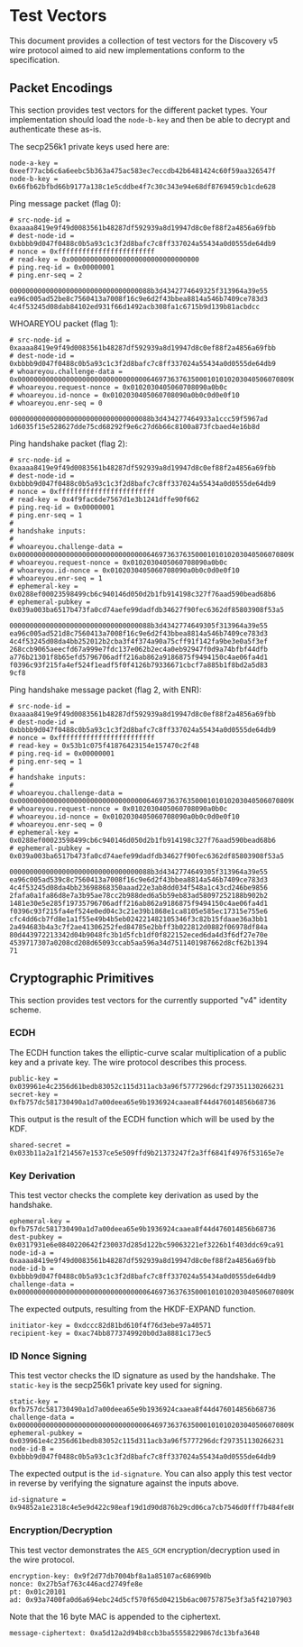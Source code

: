 # Test Vectors

This document provides a collection of test vectors for the Discovery v5 wire protocol
aimed to aid new implementations conform to the specification.

## Packet Encodings

This section provides test vectors for the different packet types. Your implementation
should load the `node-b-key` and then be able to decrypt and authenticate these as-is.

The secp256k1 private keys used here are:

    node-a-key = 0xeef77acb6c6a6eebc5b363a475ac583ec7eccdb42b6481424c60f59aa326547f
    node-b-key = 0x66fb62bfbd66b9177a138c1e5cddbe4f7c30c343e94e68df8769459cb1cde628

Ping message packet (flag 0):

    # src-node-id = 0xaaaa8419e9f49d0083561b48287df592939a8d19947d8c0ef88f2a4856a69fbb
    # dest-node-id = 0xbbbb9d047f0488c0b5a93c1c3f2d8bafc7c8ff337024a55434a0d0555de64db9
    # nonce = 0xffffffffffffffffffffffff
    # read-key = 0x00000000000000000000000000000000
    # ping.req-id = 0x00000001
    # ping.enr-seq = 2

    00000000000000000000000000000000088b3d4342774649325f313964a39e55
    ea96c005ad52be8c7560413a7008f16c9e6d2f43bbea8814a546b7409ce783d3
    4c4f53245d08dab84102ed931f66d1492acb308fa1c6715b9d139b81acbdcc

WHOAREYOU packet (flag 1):

    # src-node-id = 0xaaaa8419e9f49d0083561b48287df592939a8d19947d8c0ef88f2a4856a69fbb
    # dest-node-id = 0xbbbb9d047f0488c0b5a93c1c3f2d8bafc7c8ff337024a55434a0d0555de64db9
    # whoareyou.challenge-data = 0x000000000000000000000000000000006469736376350001010102030405060708090a0b0c00180102030405060708090a0b0c0d0e0f100000000000000000
    # whoareyou.request-nonce = 0x0102030405060708090a0b0c
    # whoareyou.id-nonce = 0x0102030405060708090a0b0c0d0e0f10
    # whoareyou.enr-seq = 0

    00000000000000000000000000000000088b3d434277464933a1ccc59f5967ad
    1d6035f15e528627dde75cd68292f9e6c27d6b66c8100a873fcbaed4e16b8d

Ping handshake packet (flag 2):

    # src-node-id = 0xaaaa8419e9f49d0083561b48287df592939a8d19947d8c0ef88f2a4856a69fbb
    # dest-node-id = 0xbbbb9d047f0488c0b5a93c1c3f2d8bafc7c8ff337024a55434a0d0555de64db9
    # nonce = 0xffffffffffffffffffffffff
    # read-key = 0x4f9fac6de7567d1e3b1241dffe90f662
    # ping.req-id = 0x00000001
    # ping.enr-seq = 1
    #
    # handshake inputs:
    #
    # whoareyou.challenge-data = 0x000000000000000000000000000000006469736376350001010102030405060708090a0b0c00180102030405060708090a0b0c0d0e0f100000000000000001
    # whoareyou.request-nonce = 0x0102030405060708090a0b0c
    # whoareyou.id-nonce = 0x0102030405060708090a0b0c0d0e0f10
    # whoareyou.enr-seq = 1
    # ephemeral-key = 0x0288ef00023598499cb6c940146d050d2b1fb914198c327f76aad590bead68b6
    # ephemeral-pubkey = 0x039a003ba6517b473fa0cd74aefe99dadfdb34627f90fec6362df85803908f53a5

    00000000000000000000000000000000088b3d4342774649305f313964a39e55
    ea96c005ad521d8c7560413a7008f16c9e6d2f43bbea8814a546b7409ce783d3
    4c4f53245d08da4bb252012b2cba3f4f374a90a75cff91f142fa9be3e0a5f3ef
    268ccb9065aeecfd67a999e7fdc137e062b2ec4a0eb92947f0d9a74bfbf44dfb
    a776b21301f8b65efd5796706adff216ab862a9186875f9494150c4ae06fa4d1
    f0396c93f215fa4ef524f1eadf5f0f4126b79336671cbcf7a885b1f8bd2a5d83
    9cf8

Ping handshake message packet (flag 2, with ENR):

    # src-node-id = 0xaaaa8419e9f49d0083561b48287df592939a8d19947d8c0ef88f2a4856a69fbb
    # dest-node-id = 0xbbbb9d047f0488c0b5a93c1c3f2d8bafc7c8ff337024a55434a0d0555de64db9
    # nonce = 0xffffffffffffffffffffffff
    # read-key = 0x53b1c075f41876423154e157470c2f48
    # ping.req-id = 0x00000001
    # ping.enr-seq = 1
    #
    # handshake inputs:
    #
    # whoareyou.challenge-data = 0x000000000000000000000000000000006469736376350001010102030405060708090a0b0c00180102030405060708090a0b0c0d0e0f100000000000000000
    # whoareyou.request-nonce = 0x0102030405060708090a0b0c
    # whoareyou.id-nonce = 0x0102030405060708090a0b0c0d0e0f10
    # whoareyou.enr-seq = 0
    # ephemeral-key = 0x0288ef00023598499cb6c940146d050d2b1fb914198c327f76aad590bead68b6
    # ephemeral-pubkey = 0x039a003ba6517b473fa0cd74aefe99dadfdb34627f90fec6362df85803908f53a5

    00000000000000000000000000000000088b3d4342774649305f313964a39e55
    ea96c005ad539c8c7560413a7008f16c9e6d2f43bbea8814a546b7409ce783d3
    4c4f53245d08da4bb23698868350aaad22e3ab8dd034f548a1c43cd246be9856
    2fafa0a1fa86d8e7a3b95ae78cc2b988ded6a5b59eb83ad58097252188b902b2
    1481e30e5e285f19735796706adff216ab862a9186875f9494150c4ae06fa4d1
    f0396c93f215fa4ef524e0ed04c3c21e39b1868e1ca8105e585ec17315e755e6
    cfc4dd6cb7fd8e1a1f55e49b4b5eb024221482105346f3c82b15fdaae36a3bb1
    2a494683b4a3c7f2ae41306252fed84785e2bbff3b022812d0882f06978df84a
    80d443972213342d04b9048fc3b1d5fcb1df0f822152eced6da4d3f6df27e70e
    4539717307a0208cd208d65093ccab5aa596a34d7511401987662d8cf62b1394
    71

## Cryptographic Primitives

This section provides test vectors for the currently supported "v4" identity scheme.

### ECDH

The ECDH function takes the elliptic-curve scalar multiplication of a public key and a
private key. The wire protocol describes this process.

    public-key = 0x039961e4c2356d61bedb83052c115d311acb3a96f5777296dcf297351130266231
    secret-key = 0xfb757dc581730490a1d7a00deea65e9b1936924caaea8f44d476014856b68736

This output is the result of the ECDH function which will be used by the KDF.

    shared-secret = 0x033b11a2a1f214567e1537ce5e509ffd9b21373247f2a3ff6841f4976f53165e7e

### Key Derivation

This test vector checks the complete key derivation as used by the handshake.

    ephemeral-key = 0xfb757dc581730490a1d7a00deea65e9b1936924caaea8f44d476014856b68736
    dest-pubkey = 0x0317931e6e0840220642f230037d285d122bc59063221ef3226b1f403ddc69ca91
    node-id-a = 0xaaaa8419e9f49d0083561b48287df592939a8d19947d8c0ef88f2a4856a69fbb
    node-id-b = 0xbbbb9d047f0488c0b5a93c1c3f2d8bafc7c8ff337024a55434a0d0555de64db9
    challenge-data = 0x000000000000000000000000000000006469736376350001010102030405060708090a0b0c00180102030405060708090a0b0c0d0e0f100000000000000000

The expected outputs, resulting from the HKDF-EXPAND function.

    initiator-key = 0xdccc82d81bd610f4f76d3ebe97a40571
    recipient-key = 0xac74bb8773749920b0d3a8881c173ec5

### ID Nonce Signing

This test vector checks the ID signature as used by the handshake.
The `static-key` is the secp256k1 private key used for signing.

    static-key = 0xfb757dc581730490a1d7a00deea65e9b1936924caaea8f44d476014856b68736
    challenge-data = 0x000000000000000000000000000000006469736376350001010102030405060708090a0b0c00180102030405060708090a0b0c0d0e0f100000000000000000
    ephemeral-pubkey = 0x039961e4c2356d61bedb83052c115d311acb3a96f5777296dcf297351130266231
    node-id-B = 0xbbbb9d047f0488c0b5a93c1c3f2d8bafc7c8ff337024a55434a0d0555de64db9

The expected output is the `id-signature`. You can also apply this test vector in reverse
by verifying the signature against the inputs above.

    id-signature = 0x94852a1e2318c4e5e9d422c98eaf19d1d90d876b29cd06ca7cb7546d0fff7b484fe86c09a064fe72bdbef73ba8e9c34df0cd2b53e9d65528c2c7f336d5dfc6e6

### Encryption/Decryption

This test vector demonstrates the `AES_GCM` encryption/decryption used in the wire
protocol.

    encryption-key: 0x9f2d77db7004bf8a1a85107ac686990b
    nonce: 0x27b5af763c446acd2749fe8e
    pt: 0x01c20101
    ad: 0x93a7400fa0d6a694ebc24d5cf570f65d04215b6ac00757875e3f3a5f42107903

Note that the 16 byte MAC is appended to the ciphertext.

    message-ciphertext: 0xa5d12a2d94b8ccb3ba55558229867dc13bfa3648
